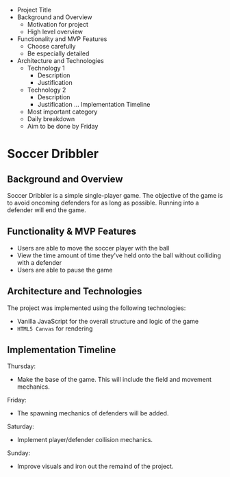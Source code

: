 * Project Title
* Background and Overview
    * Motivation for project
    * High level overview
* Functionality and MVP Features
    * Choose carefully
    * Be especially detailed
* Architecture and Technologies
    * Technology 1
        * Description
        * Justification
    * Technology 2
        * Description
        * Justification
    ...
Implementation Timeline
    * Most important category
    * Daily breakdown
    * Aim to be done by Friday

# Soccer Dribbler
## Background and Overview
Soccer Dribbler is a simple single-player game. The objective of the game is to avoid oncoming defenders for as long as possible. Running into a defender will end the game.

## Functionality & MVP Features
* Users are able to move the soccer player with the ball
* View the time amount of time they've held onto the ball without colliding with a defender
* Users are able to pause the game

## Architecture and Technologies
The project was implemented using the following technologies:
* Vanilla JavaScript for the overall structure and logic of the game
* `HTML5 Canvas` for rendering

## Implementation Timeline
Thursday:
* Make the base of the game. This will include the field and movement mechanics. 

Friday:
* The spawning mechanics of defenders will be added.

Saturday: 
* Implement player/defender collision mechanics.

Sunday: 
* Improve visuals and iron out the remaind of the project.